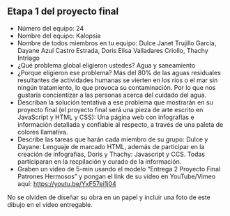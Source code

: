 ## Etapa 1 del proyecto final

- Número del equipo: 24
- Nombre del equipo: Kalopsia
- Nombre de todos miembros en tu equipo:  Dulce Janet Trujillo García, Dayane Azul Castro Estrada, Doris Elisa Valladares Criollo, Thachy Intriago
- ¿Qué problema global eligieron ustedes? Agua y saneamiento
- ¿Porque eligieron ese problema? Más del 80% de las aguas residuales resultantes de actividades humanas se vierten en los ríos o el mar sin ningún tratamiento, lo que provoca su contaminación. Por lo que nos gustaría concientizar a las personas acerca del cuidado del agua. 
- Describan la solución tentativa a ese problema que mostrarán en su proyecto final (el proyecto final será una pieza de arte escrito en JavaScript y HTML y CSS): Una página web con infografías e información detallada y confiable al respecto, a través de una paleta de colores llamativa.
- Describe las tareas que harán cada miembro de su grupo: Dulce y Dayane: Lenguaje de marcado HTML, además de participar en la creación de infografías, Doris y Thachy: Javascript y CCS. Todas participaran en la recpilación y curado de la información.
- Graben un video de 5-min usando el modelo “Entrega 2 Proyecto Final Patrones Hermosos” y pongan el link de su vídeo en YouTube/Vimeo aquí: https://youtu.be/YxF57ei1j04

No se olviden de diseñar su obra en un papel y incluir una foto de este dibujo en el vídeo entregable.
